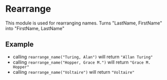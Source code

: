 Rearrange
=========

This module is used for rearranging names.
Turns "LastName, FirstName" into "FirstName, LastName"

## Example
* calling `rearrange_name("Turing, Alan")` will return `"Allan Turing"`
* calling `rearrange_name("Hopper, Grace M.")` will return `"Grace M. Hopper"`
* calling `rearrange_name("Voltaire")` will return `"Voltaire"`
